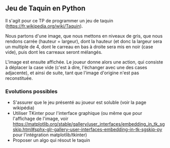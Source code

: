 ## Jeu de Taquin en Python
Il s'agit pour ce TP de programmer un jeu de taquin (https://fr.wikipedia.org/wiki/Taquin).

Nous partons d'une image, que nous mettons en niveaux de gris, que nous rendons carrée (hauteur = largeur), dont la hauteur (et donc la largeur sera un multiple de 4, dont le carreau en bas à droite sera mis en noir (case vide), puis dont les carreaux seront mélangés.

L'image est ensuite affichée. Le joueur donne alors une action, qui consiste à déplacer la case vide (c'est à dire, l'échanger avec une des cases adjacente), et ainsi de suite, tant que l'image d'origine n'est pas reconstituée.

### Evolutions possibles
- S'assurer que le jeu présenté au joueur est soluble (voir la page wikipédia)
- Utiliser TKinter pour l'interface graphique (ou même que pour l'affichage de l'image, voir https://matplotlib.org/stable/gallery/user_interfaces/embedding_in_tk_sgskip.html#sphx-glr-gallery-user-interfaces-embedding-in-tk-sgskip-py pour l'intégration matplotlib/tkinter)
- Proposer un algo qui résout le taquin
